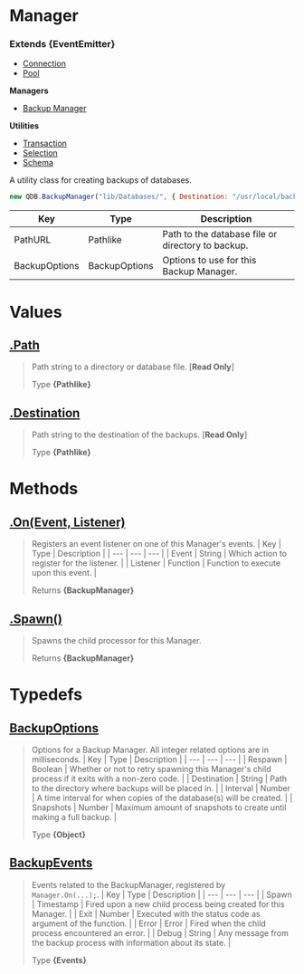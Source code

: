 
# Manager
### Extends **{EventEmitter}**

* [Connection](https://github.com/QSmally/QDB/blob/v4/Documentation/Connection.md)
* [Pool](https://github.com/QSmally/QDB/blob/v4/Documentation/Pool.md)

**Managers**
* [Backup Manager](https://github.com/QSmally/QDB/blob/v4/Documentation/Manager.md)

**Utilities**
* [Transaction](https://github.com/QSmally/QDB/blob/v4/Documentation/Transaction.md)
* [Selection](https://github.com/QSmally/QDB/blob/v4/Documentation/Selection.md)
* [Schema](https://github.com/QSmally/QDB/blob/v4/Documentation/Schema.md)

A utility class for creating backups of databases.
```js
new QDB.BackupManager("lib/Databases/", { Destination: "/usr/local/backups/" });
```

| Key | Type | Description |
| --- | --- | --- |
| PathURL | Pathlike | Path to the database file or directory to backup. |
| BackupOptions | BackupOptions | Options to use for this Backup Manager. |



# Values
## [.Path](https://github.com/QSmally/QDB/blob/v4/lib/Connections/Backups/Manager.js#L23)
> Path string to a directory or database file. [**Read Only**]
>
> Type **{Pathlike}**

## [.Destination](https://github.com/QSmally/QDB/blob/v4/lib/Connections/Backups/Manager.js#L52)
> Path string to the destination of the backups. [**Read Only**]
>
> Type **{Pathlike}**

# Methods
## [.On(Event, Listener)](https://github.com/QSmally/QDB/blob/v4/lib/Connections/Backups/Manager.js#L94)
> Registers an event listener on one of this Manager's events.
> | Key | Type | Description |
> | --- | --- | --- |
> | Event | String | Which action to register for the listener. |
> | Listener | Function | Function to execute upon this event. |
>
> Returns **{BackupManager}** 

## [.Spawn()](https://github.com/QSmally/QDB/blob/v4/lib/Connections/Backups/Manager.js#L105)
> Spawns the child processor for this Manager.
>
> Returns **{BackupManager}** 

# Typedefs
## [BackupOptions](https://github.com/QSmally/QDB/blob/v4/lib/Connections/Backups/Manager.js#L137)
> Options for a Backup Manager. All integer related options are in milliseconds. 
> | Key | Type | Description |
> | --- | --- | --- |
> | Respawn | Boolean | Whether or not to retry spawning this Manager's child process if it exits with a non-zero code. |
> | Destination | String | Path to the directory where backups will be placed in. |
> | Interval | Number | A time interval for when copies of the database(s) will be created. |
> | Snapshots | Number | Maximum amount of snapshots to create until making a full backup. |
>
> Type **{Object}**

## [BackupEvents](https://github.com/QSmally/QDB/blob/v4/lib/Connections/Backups/Manager.js#L149)
> Events related to the BackupManager, registered by `Manager.On(...);`. 
> | Key | Type | Description |
> | --- | --- | --- |
> | Spawn | Timestamp | Fired upon a new child process being created for this Manager. |
> | Exit | Number | Executed with the status code as argument of the function. |
> | Error | Error | Fired when the child process encountered an error. |
> | Debug | String | Any message from the backup process with information about its state. |
>
> Type **{Events}**
